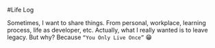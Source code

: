 #Life Log

Sometimes, I want to share things. From personal, workplace, learning process, life as developer, etc. Actually, what I really wanted is to leave legacy. But why? Because `“You Only Live Once”` 😁